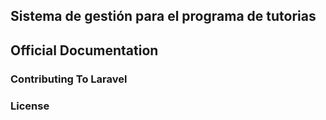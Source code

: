 ## Sistema de gestión para el programa de tutorias


## Official Documentation

### Contributing To Laravel

### License

